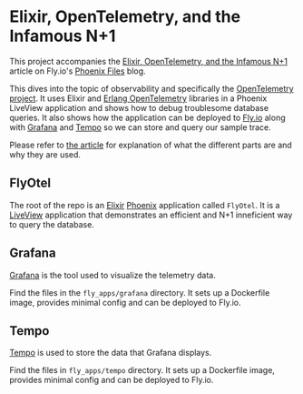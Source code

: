 # Elixir, OpenTelemetry, and the Infamous N+1

This project accompanies the [Elixir, OpenTelemetry, and the Infamous N+1]() article on Fly.io's [Phoenix Files](https://fly.io/phoenix-files/) blog.

This dives into the topic of observability and specifically the [OpenTelemetry project](https://opentelemetry.io/). It uses Elixir and [Erlang OpenTelemetry](https://github.com/open-telemetry/opentelemetry-erlang) libraries in a Phoenix LiveView application and shows how to debug troublesome database queries. It also shows how the application can be deployed to [Fly.io](https://fly.io) along with [Grafana](https://grafana.com/) and
[Tempo](https://grafana.com/oss/tempo/) so we can store and query our sample trace.

Please refer to [the article]() for explanation of what the different parts are and why they are used.

## FlyOtel

The root of the repo is an [Elixir](https://elixir-lang.org/) [Phoenix](https://www.phoenixframework.org/) application called `FlyOtel`. It is a [LiveView](https://github.com/phoenixframework/phoenix_live_view/) application that demonstrates an efficient and N+1 inneficient way to query the database. 

## Grafana

[Grafana](https://grafana.com/) is the tool used to visualize the telemetry data. 

Find the files in the `fly_apps/grafana` directory. It sets up a Dockerfile image, provides minimal config and can be deployed to Fly.io.

## Tempo

[Tempo](https://grafana.com/oss/tempo/) is used to store the data that Grafana displays.

Find the files in `fly_apps/tempo` directory. It sets up a Dockerfile image, provides minimal config and can be deployed to Fly.io.
